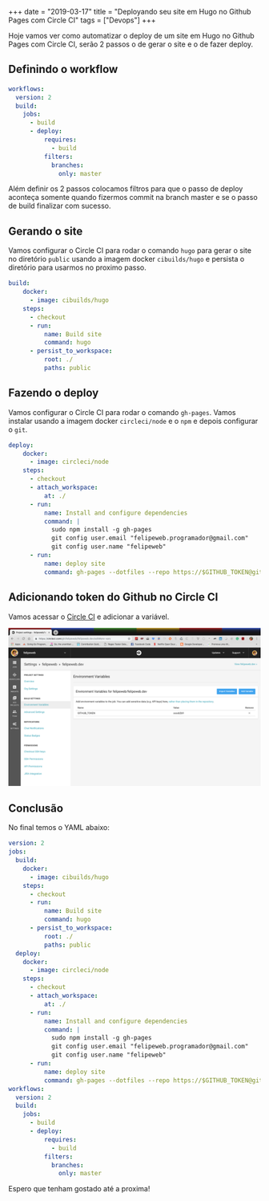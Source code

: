 +++
date = "2019-03-17"
title = "Deployando seu site em Hugo no Github Pages com Circle CI"
tags = ["Devops"]
+++

Hoje vamos ver como automatizar o deploy de um site em Hugo no Github Pages com Circle CI, serão 2 passos o de gerar o site e o de fazer deploy.

## Definindo o workflow

```yaml
workflows:
  version: 2
  build:
    jobs:
      - build
      - deploy:
          requires:
            - build
          filters:
            branches:
              only: master
```

Além definir os 2 passos colocamos filtros para que o passo de deploy aconteça somente quando fizermos commit na branch master e se o passo de build finalizar com sucesso.

## Gerando o site

Vamos configurar o Circle CI para rodar o comando `hugo` para gerar o site no diretório `public` usando a imagem docker `cibuilds/hugo` e persista o diretório para usarmos no proximo passo.

```yaml
build:
    docker:
      - image: cibuilds/hugo
    steps:
      - checkout
      - run:
          name: Build site
          command: hugo
      - persist_to_workspace:
          root: ./
          paths: public
```

## Fazendo o deploy

Vamos configurar o Circle CI para rodar o comando `gh-pages`. Vamos instalar usando a imagem docker `circleci/node` e o `npm` e depois configurar o `git`.

```yaml
deploy:
    docker:
      - image: circleci/node
    steps:
      - checkout
      - attach_workspace:
          at: ./
      - run:
          name: Install and configure dependencies
          command: |
            sudo npm install -g gh-pages
            git config user.email "felipeweb.programador@gmail.com"
            git config user.name "felipeweb"
      - run:
          name: deploy site
          command: gh-pages --dotfiles --repo https://$GITHUB_TOKEN@github.com/felipeweb/felipeweb.dev.git --message "[skip ci] update site" --dist ./public
```

## Adicionando token do Github no Circle CI

Vamos acessar o [Circle CI](https://circleci.com/gh/felipeweb/felipeweb.dev/edit#env-vars) e adicionar a variável.

![](/img/circleci.png)

## Conclusão

No final temos o YAML abaixo:

```yaml
version: 2
jobs:
  build:
    docker:
      - image: cibuilds/hugo
    steps:
      - checkout
      - run:
          name: Build site
          command: hugo
      - persist_to_workspace:
          root: ./
          paths: public
  deploy:
    docker:
      - image: circleci/node
    steps:
      - checkout
      - attach_workspace:
          at: ./
      - run:
          name: Install and configure dependencies
          command: |
            sudo npm install -g gh-pages
            git config user.email "felipeweb.programador@gmail.com"
            git config user.name "felipeweb"
      - run:
          name: deploy site
          command: gh-pages --dotfiles --repo https://$GITHUB_TOKEN@github.com/felipeweb/felipeweb.dev.git --message "[skip ci] update site" --dist ./public
workflows:
  version: 2
  build:
    jobs:
      - build
      - deploy:
          requires:
            - build
          filters:
            branches:
              only: master
```

Espero que tenham gostado até a proxima!